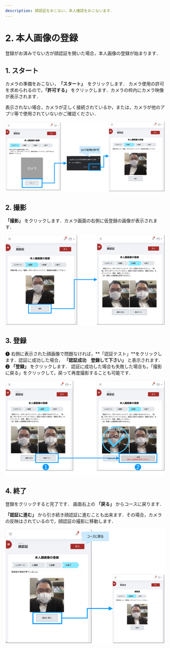 ```yaml
---
description: 顔認証をおこない，本人確認をおこないます．
---
```


# 2. 本人画像の登録

登録がお済みでない方が顔認証を開いた場合，本人画像の登録が始まります．

## 1. スタート

カメラの準備をおこない，　**「スタート」**　をクリックします． 
カメラ使用の許可を求められるので，**「許可する」** をクリックします．カメラの枠内にカメラ映像が表示されます．

表示されない場合，カメラが正しく接続されているか，または，カメラが他のアプリ等で使用されていないかご確認ください．

![](<.gitbook/assets/image (486).png>)

## 2. 撮影

**「撮影」** をクリックします．カメラ画面の右側に仮登録の画像が表示されます．

![](<.gitbook/assets/image (487).png>)

## 3. 登録

❶ 右側に表示された顔画像で問題なければ，**「認証テスト」**をクリックします．認証に成功した場合， **「認証成功　登録して下さい」** と表示されます．
❷ **「登録」** をクリックします． 認証に成功した場合も失敗した場合も，「撮影に戻る」をクリックして，戻って再度撮影することも可能です．

![](<.gitbook/assets/image (488).png>)

## 4. 終了

登録をクリックすると完了です． 画面右上の **「戻る」** からコースに戻ります．

**「認証に進む」** から引き続き顔認証に進むことも出来ます．その場合，カメラの反映はされているので，顔認証の撮影に移動します．

![](<.gitbook/assets/image (489).png>)
